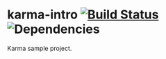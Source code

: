 karma-intro [![Build Status](https://travis-ci.org/ama-ch/karma-intro.png?branch=master)](https://travis-ci.org/ama-ch/karma-intro) ![Dependencies](https://david-dm.org/ama-ch/karma-intro.png)
===========

Karma sample project.
